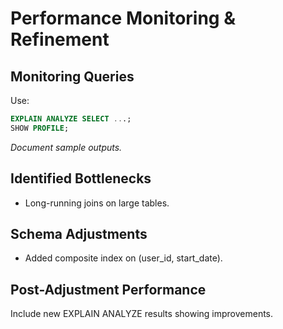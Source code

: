 # Performance Monitoring & Refinement

## Monitoring Queries
Use:
```sql
EXPLAIN ANALYZE SELECT ...;
SHOW PROFILE;
````

*Document sample outputs.*

## Identified Bottlenecks

* Long-running joins on large tables.

## Schema Adjustments

* Added composite index on (user\_id, start\_date).

## Post-Adjustment Performance

Include new EXPLAIN ANALYZE results showing improvements.

